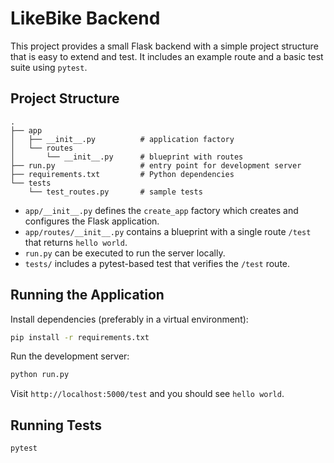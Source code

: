 # LikeBike Backend

This project provides a small Flask backend with a simple project structure that is easy to extend and test. It includes an example route and a basic test suite using `pytest`.

## Project Structure

```
.
├── app
│   ├── __init__.py          # application factory
│   └── routes
│       └── __init__.py      # blueprint with routes
├── run.py                   # entry point for development server
├── requirements.txt         # Python dependencies
└── tests
    └── test_routes.py       # sample tests
```

- `app/__init__.py` defines the `create_app` factory which creates and configures the Flask application.
- `app/routes/__init__.py` contains a blueprint with a single route `/test` that returns `hello world`.
- `run.py` can be executed to run the server locally.
- `tests/` includes a pytest-based test that verifies the `/test` route.

## Running the Application

Install dependencies (preferably in a virtual environment):

```bash
pip install -r requirements.txt
```

Run the development server:

```bash
python run.py
```

Visit `http://localhost:5000/test` and you should see `hello world`.

## Running Tests

```
pytest
```
